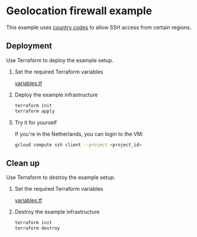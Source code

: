# Geolocation firewall example

This example uses [country codes](https://cloud.google.com/firewall/docs/firewall-policies-rule-details#geo-location-object) to allow SSH access from certain regions.


## Deployment

Use Terraform to deploy the example setup.

1. Set the required Terraform variables

    [variables.tf](variables.tf)

2. Deploy the example infrastructure

    ```bash
    terraform init
    terraform apply
    ```

3. Try it for yourself

    If you're in the Netherlands, you can login to the VM:

    ```bash
    gcloud compute ssh client --project <project_id>
    ```


## Clean up

Use Terraform to destroy the example setup.

1. Set the required Terraform variables

    [variables.tf](variables.tf)

2. Destroy the example infrastructure

    ```bash
    terraform init
    terraform destroy
    ```